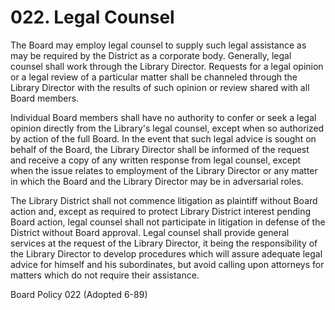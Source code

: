 # 022. Legal Counsel

The Board may employ legal counsel to supply such legal assistance as may be required by the District as a corporate body. Generally, legal counsel shall work through the Library Director. Requests for a legal opinion or a legal review of a particular matter shall be channeled through the Library Director with the results of such opinion or review shared with all Board members.

Individual Board members shall have no authority to confer or seek a legal opinion directly from the Library's legal counsel, except when so authorized by action of the full Board. In the event that such legal advice is sought on behalf of the Board, the Library Director shall be informed of the request and receive a copy of any written response from legal counsel, except when the issue relates to employment of the Library Director or any matter in which the Board and the Library Director may be in adversarial roles.

The Library District shall not commence litigation as plaintiff without Board action and, except as required to protect Library District interest pending Board action, legal counsel shall not participate in litigation in defense of the District without Board approval. Legal counsel shall provide general services at the request of the Library Director, it being the responsibility of the Library Director to develop procedures which will assure adequate legal advice for himself and his subordinates, but avoid calling upon attorneys for matters which do not require their assistance.

Board Policy 022 (Adopted 6-89)

